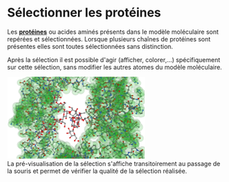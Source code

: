 # Sélectionner les protéines
Les [**protéines**](lexicon-protein) ou acides aminés présents dans le modèle moléculaire sont repérées et sélectionnées. Lorsque plusieurs chaînes de protéines sont présentes elles sont toutes sélectionnées sans distinction.   

Après la sélection il est possible d'agir (afficher, colorer,...) spécifiquement sur cette sélection, sans modifier les autres atomes du modèle moléculaire. 

  ![Sélection](static/img/selectpro.png)   
La pré-visualisation de la sélection s'affiche transitoirement au passage de la souris et permet de vérifier la qualité de la sélection réalisée.